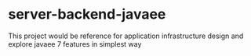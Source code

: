 # server-backend-javaee
This project would be reference for application infrastructure design and explore javaee 7 features in simplest way
